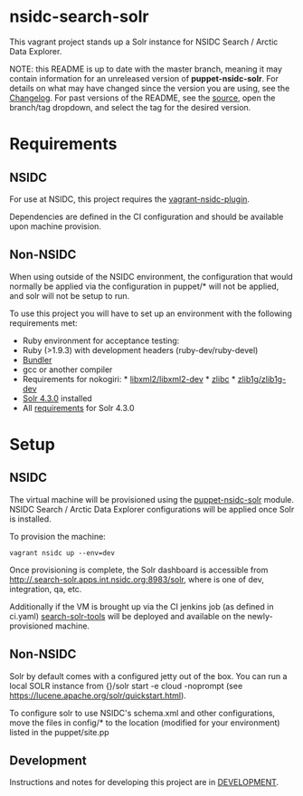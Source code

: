 # nsidc-search-solr

This vagrant project stands up a Solr instance for NSIDC Search / Arctic Data
Explorer.

NOTE: this README is up to date with the master branch, meaning it may contain
information for an unreleased version of **puppet-nsidc-solr**. For details on
what may have changed since the version you are using, see the
[Changelog](https://bitbucket.org/nsidc/puppet-nsidc-solr/src/master/CHANGELOG.md). For
past versions of the README, see the
[source](https://bitbucket.org/nsidc/search-solr/src), open the branch/tag
dropdown, and select the tag for the desired version.

# Requirements

## NSIDC
For use at NSIDC, this project requires the [vagrant-nsidc-plugin](https://bitbucket.org/nsidc/vagrant-nsidc-plugin).

Dependencies are defined in the CI configuration and should be available upon machine provision.

## Non-NSIDC
When using outside of the NSIDC environment, the configuration that would normally
be applied via the configuration in puppet/* will not be applied, and solr will
not be setup to run.

To use this project you will have to set up an environment with the following
requirements met:

*  Ruby environment for acceptance testing:
  *  Ruby (>1.9.3) with development headers (ruby-dev/ruby-devel)
  *  [Bundler](http://bundler.io/)
  *  gcc or another compiler
  *  Requirements for nokogiri:
    *  [libxml2/libxml2-dev](http://xmlsoft.org/)
    *  [zlibc](http://www.zlibc.linux.lu/)
    *  [zlib1g/zlib1g-dev](http://zlib.net/)
* [Solr 4.3.0](https://archive.apache.org/dist/lucene/solr/4.3.0/) installed
* All [requirements](https://lucene.apache.org/solr/4_3_0/SYSTEM_REQUIREMENTS.html) for Solr 4.3.0


# Setup

## NSIDC
The virtual machine will be provisioned using the
[puppet-nsidc-solr](https://bitbucket.org/nsidc/puppet-nsidc-solr) module.
NSIDC Search / Arctic Data Explorer configurations will be applied once Solr is
installed.

To provision the machine:
```shell
vagrant nsidc up --env=dev
```

Once provisioning is complete, the Solr dashboard is accessible from
[http://<environment>.search-solr.apps.int.nsidc.org:8983/solr](), where
<environment> is one of dev, integration, qa, etc.

Additionally if the VM is brought up via the CI jenkins job (as defined in ci.yaml)
[ search-solr-tools](https://bitbucket.org/nsidc/search-solr-tools) will be deployed
 and available on the newly-provisioned machine.  

## Non-NSIDC

Solr by default comes with a configured jetty out of the box.   You can run a local
SOLR instance from {}/solr start -e cloud -noprompt (see
   https://lucene.apache.org/solr/quickstart.html).

To configure solr to use NSIDC's schema.xml and other configurations, move the
files in config/* to the location (modified for your environment) listed in the
puppet/site.pp

## Development

Instructions and notes for developing this project are in
[DEVELOPMENT](https://bitbucket.org/nsidc/puppet-nsidc-solr/src/master/DEVELOPMENT.md).
